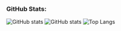 ### GitHub Stats:
![GitHub stats](https://github-readme-stats.vercel.app/api?username=Ankitthakur3110&show_icons=true&count_private=true)
![GitHub stats](https://github-readme-streak-stats.herokuapp.com/?user=Ankitthakur3110)
![Top Langs](https://github-readme-stats.vercel.app/api/top-langs/?username=Ankitthakur3110&layout=compact)
